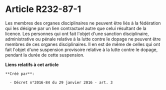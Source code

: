 # Article R232-87-1

Les membres des organes disciplinaires ne peuvent être liés à la fédération qui les désigne par un lien contractuel autre que
celui résultant de la licence. Les personnes qui ont fait l'objet d'une sanction disciplinaire, administrative ou pénale
relative à la lutte contre le dopage ne peuvent être membres de ces organes disciplinaires. Il en est de même de celles qui
ont fait l'objet d'une suspension provisoire relative à la lutte contre le dopage, pendant la durée de cette suspension.

**Liens relatifs à cet article**

	**Créé par**:

	  - Décret n°2016-84 du 29 janvier 2016 - art. 3
